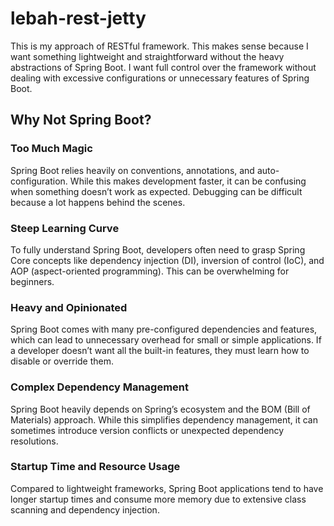 # lebah-rest-jetty

This is my approach of RESTful framework.  This makes sense because I want something lightweight and straightforward without the heavy abstractions of Spring Boot. I want full control over the framework without dealing with excessive configurations or unnecessary features of Spring Boot.

## Why Not Spring Boot?

### Too Much Magic
Spring Boot relies heavily on conventions, annotations, and auto-configuration. While this makes development faster, it can be confusing when something doesn’t work as expected. Debugging can be difficult because a lot happens behind the scenes.

### Steep Learning Curve
To fully understand Spring Boot, developers often need to grasp Spring Core concepts like dependency injection (DI), inversion of control (IoC), and AOP (aspect-oriented programming). This can be overwhelming for beginners.

### Heavy and Opinionated
Spring Boot comes with many pre-configured dependencies and features, which can lead to unnecessary overhead for small or simple applications. If a developer doesn’t want all the built-in features, they must learn how to disable or override them.

### Complex Dependency Management
Spring Boot heavily depends on Spring’s ecosystem and the BOM (Bill of Materials) approach. While this simplifies dependency management, it can sometimes introduce version conflicts or unexpected dependency resolutions.

### Startup Time and Resource Usage
Compared to lightweight frameworks, Spring Boot applications tend to have longer startup times and consume more memory due to extensive class scanning and dependency injection.


